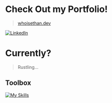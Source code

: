 # Check Out my Portfolio!
> [whoisethan.dev](https://whoisethan.dev)

[![LinkedIn](https://img.shields.io/badge/LinkedIn-%230077B5.svg?logo=linkedin&logoColor=white)](https://www.linkedin.com/in/ethan-orevillo) 

# Currently?
> Rustling...

## Toolbox

[![My Skills](https://skillicons.dev/icons?i=html,react,tailwind,ts,elixir,nextjs,vercel,vscode,mongodb&perline=3)](https://skillicons.dev)
